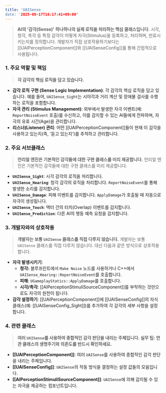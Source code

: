```yaml
---
title: 'UAISense
date: '2025-08-17T16:17:41+09:00'
---
```




> **AI의 '감각(Sense)' 하나하나의 실제 로직을 처리하는 핵심 클래스입니다.** 시각, 청각, 촉각 등 특정 감각이 어떻게 자극(Stimulus)을 등록하고, 처리하며, 만료시키는지를 정의합니다. 개발자가 직접 상호작용하기보다는 [[UAIPerceptionComponent]]와 [[UAISenseConfig]]를 통해 간접적으로 사용됩니다.

### **1. 주요 역할 및 책임**
> **각 감각의 핵심 로직을 담고 있습니다.**
* **감각 로직 구현 (Sense Logic Implementation)**:
	각 감각의 핵심 로직을 담고 있습니다. 예를 들어, `UAISense_Sight`는 시야각과 거리 계산 및 장애물 검사를 수행하는 로직을 포함합니다.
* **자극 관리 (Stimulus Management)**:
	외부에서 발생한 자극 이벤트(예: `ReportNoiseEvent` 호출)를 수신하고, 이를 감지할 수 있는 AI들에게 전파하며, 자극의 유효 시간(Age)을 관리합니다.
* **리스너(Listener) 관리**:
	어떤 [[UAIPerceptionComponent]]들이 현재 이 감각을 사용하고 있는지(즉, '듣고 있는지')를 추적하고 관리합니다.

### **2. 주요 서브클래스**
> **언리얼 엔진은 기본적인 감각들에 대한 구현 클래스를 미리 제공합니다.**
언리얼 엔진은 기본적인 감각들에 대한 구현 클래스를 미리 제공합니다.
* **`UAISense_Sight`**:
	시각 감각의 로직을 처리합니다.
* **`UAISense_Hearing`**:
	청각 감각의 로직을 처리합니다. `ReportNoiseEvent`를 통해 발생한 소리를 감지합니다.
* **`UAISense_Damage`**:
	피해 이벤트를 감지합니다. `ApplyDamage`가 호출될 때 자동으로 자극이 생성됩니다.
* **`UAISense_Touch`**:
	액터 간의 터치(Overlap) 이벤트를 감지합니다.
* **`UAISense_Prediction`**:
	다른 AI의 행동 예측 요청을 감지합니다.

### **3. 개발자와의 상호작용**
> **개발자는 보통 `UAISense` 클래스를 직접 다루지 않습니다.**
개발자는 보통 `UAISense` 클래스를 직접 다루지 않습니다. 대신 다음과 같은 방식으로 상호작용합니다.
* **자극 발생시키기**:
	* **청각:**
		블루프린트에서 `Make Noise` 노드를 사용하거나 C++에서 `UAISense_Hearing::ReportNoiseEvent`를 호출합니다.
    * **피해**:
    	`UGameplayStatics::ApplyDamage`를 호출합니다.
    * **시각/촉각**:
    	[[AIPerceptionStimuliSourceComponent]]를 부착하는 것만으로도 자극의 원천이 됩니다.
* **감각 설정하기**:
	[[UAIPerceptionComponent]]에 [[UAISenseConfig]]의 자식 클래스(예: [[UAISenseConfig_Sight]])를 추가하여 각 감각의 세부 사항을 설정합니다.

### **4. 관련 클래스**
> **여러 `UAISense`를 사용하여 종합적인 감각 판단을 내리는 주체입니다. 실무 팁: 연관 클래스의 생명주기와 의존도를 반드시 확인하세요.**
* **[[UAIPerceptionComponent]]**:
	여러 `UAISense`를 사용하여 종합적인 감각 판단을 내리는 주체입니다.
* **[[UAISenseConfig]]**:
	`UAISense`의 작동 방식을 결정하는 설정 값들의 모음입니다.
* **[[AIPerceptionStimuliSourceComponent]]**:
	`UAISense`에 의해 감지될 수 있는 자극을 제공하는 컴포넌트입니다.
